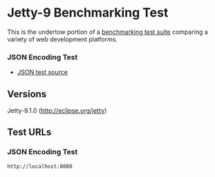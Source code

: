 # Jetty-9 Benchmarking Test

This is the undertow portion of a [benchmarking test suite](../) comparing a variety of web development platforms.

### JSON Encoding Test
* [JSON test source](src/main/java/hello/HelloWebServer.java)

## Versions
Jetty-9.1.0 (http://eclipse.org/jetty)

## Test URLs

### JSON Encoding Test

    http://localhost:8080
